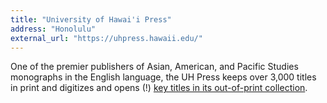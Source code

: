 ```yaml
---
title: "University of Hawai'i Press"
address: "Honolulu"
external_url: "https://uhpress.hawaii.edu/"
---
```


One of the premier publishers of Asian, American, and Pacific Studies monographs in the English language, the UH Press keeps over 3,000 titles in print and digitizes and opens (!) [key titles in its out-of-print collection](https://library.oapen.org/browse?type=publisher&value=University+of+Hawai%27i+Press).
